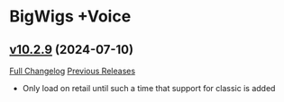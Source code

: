 # BigWigs +Voice

## [v10.2.9](https://github.com/BigWigsMods/BigWigs_Voice/tree/v10.2.9) (2024-07-10)
[Full Changelog](https://github.com/BigWigsMods/BigWigs_Voice/compare/v10.2.8...v10.2.9) [Previous Releases](https://github.com/BigWigsMods/BigWigs_Voice/releases)

- Only load on retail until such a time that support for classic is added  
